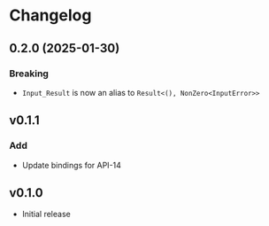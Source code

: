 # Changelog

## 0.2.0 (2025-01-30)

### Breaking

- `Input_Result` is now an alias to `Result<(), NonZero<InputError>>`

## v0.1.1

### Add

- Update bindings for API-14

## v0.1.0

- Initial release
